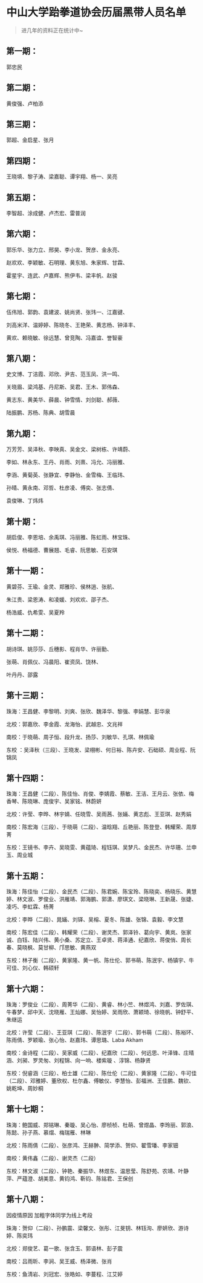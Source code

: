 # 中山大学跆拳道协会历届黑带人员名单

> 进几年的资料正在统计中~

## 第一期：

郭忠民

## 第二期：

黄俊强、卢柏添

## 第三期：

郭超、金启星、张月

## 第四期：

王晓填、黎子涛、梁嘉聪、谭宇翔、杨一、吴亮

## 第五期：

李智超、涂成健、卢杰宏、雷普润

## 第六期：

郭乐华、张力立、邢昊、李小龙、贺彦、金永亮、

赵欢欢、李颖敏、石明理、黄东旭、朱家辉、甘霖、

霍星宇、连武、卢嘉辉、熊伊韦、梁丰帆、赵骏

## 第七期：

伍伟旭、郭韵、袁建波、姚尚贤、张玮一、江嘉键、

刘高米洋、温婷婷、陈晓冬、王艳荣、黄志杨、钟泽丰、

黄欢、赖晓敏、徐远慧、曾竞陶、冯嘉谊、誉智豪

## 第八期：

史文博、丁洁霞、邓欣、尹吉、范玉凤、洪一鸣、

关晓眉、梁鸿基、丹尼斯、吴君、王木、郭伟森、

黄志东、黄美华、薛晨、钟雪情、刘剑聪、郝薇、

陆振鹏、苏杨、陈典、胡雪晨

## 第九期：

万芳芳、吴泽秋、李映真、吴金文、梁树栋、许靖蔚、

李如、林永东、王丹、肖雨、刘熹、冯允、冯丽雅、

李涵、黄菊英、张静宜、李静怡、金雪梅、王临玮、

孙晴、黄永南、邓哲、杜彦凌、傅奕、张志倩、

袁俊琳、丁炜炜

## 第十期：

胡启俊、李恩培、余禹琪、冯丽雅、陈虹雨、林宝珠、

侯悦、杨福德、曹展翘、毛睿、阮思敏、石安琪

## 第十一期：

黄碧芬、王瑜、金灵、郑雅珍、侯林逍、张航、

朱江贵、梁恩涛、和凌媛、刘欢欢、邵子杰、

杨浩威、仇希雯、吴夏羚

## 第十二期：

胡诗琪、姚莎莎、丘穗影、程肖华、许丽勤、

张萌、肖佩仪、冯晨阳、崔资凤、饶林、

叶丹丹、邵露

## 第十三期：

珠海：王昌健、李黎明、刘爽、张欣、魏泽华、黎强、李娟慧、彭华泉

北校：郭嘉欣、李金霞、龙海怡、武越忠、文兆祥

南校：于晓萌、周子恒、段升龙、扬莎、刘敏华、孔琪、林佩瑜

东校 ：吴泽秋（三段）、王晓发、梁栩彬、何日裕、陈卉安、石础硕、周业程、阮锦凤

## 第十四期：

珠海：王昌健（二段）、陈佳怡、肖俊、李婧霞、蔡敏、王洁、王月云、张依、梅香琴、陈晓琳、庞俊宇、吴家铭、林蔚妍

北校：许莹、李晔、林宇婧、任晓雪、吴雨茜、张婳、黄志彪、王亚琪、赵秀娟

南校：陈宏海（三段）、于晓萌（二段）、温晗翔、丘艳丽、陈登登、韩耀荣、周厚菁

东校：王镜书、李卉、吴晓雯、黄蕴琦、程钰琪、吴梦凡、金民杰、许华珊、兰申玉、周业城

## 第十五期：

珠海：陈佳怡（二段）、金民杰（二段）、陈君婉、陈宝玲、陈晓奕、杨晓乐、黄慧婷、林文淑、罗俊业、洪雁靖、郭海鹏、郭潇、廖琪文、梁晓琳、王新晟、张婕、凌巧、李虹霖、杨菁

北校：李晔（二段）、晁婳、刘铎、吴榕、夏冬、陈雄、张锦、袁毅、李文慧

南校：陈宏佳（二段）、韩耀荣（二段）、谢灵杰、郭泽铃、葛向宇、黄岚、张家诚、白钰、陆兴伟、黄小桑、苏定立、王卓贤、蒋泽通、纪嘉欣、蒋俊俏、周长春、莫晓枫、莫甘柳、邝思敏、黄燕双

东校：林子衡（二段）、黄家隆、黄一帆、陈仕伦、郭书萌、陈泯宇、杨镇宇、牛可佳、刘心仪、韩硕轩

## 第十六期：

珠海：罗俊业（二段）、周菁华（二段）、黄睿、林小竺、林煜鸿、刘嘉、罗佐琪、牛春梦、邱中天、沈晓雁、王灿娜、吴怡婷、吴雨欣、萧颖琦、徐晓帆、钟舒平、朱继运

北校：许莹（二段）、王亚琪（二段）、陈泯宇（二段）、郭书萌（二段）、陈裕环、陈雨倩、罗颖瑜、张心怡、赵嘉玮、谭思璐、Laba Akham

南校：金诗程（二段）、吴家威（二段）、纪嘉欣（二段）、何远思、叶泽锋、庄晴涵、刘昶、罗灵匆、刘程锦、向一响、楼紫璇 、淳锦、杨静贤

东校：倪睿涵（三段）、柏士雄（二段）、陈仕伦（二段）、黄家隆（二段）、牛可佳（二段）、邓雅婷、董欣权、杜尔鑫、傅敏仪、李慧怡、彭福洲、王佳鹏、魏钦、姚乾坤、周妙桐

## 第十七期：

珠海：鲍国威、郑铭琳、秦璇、吴心怡、廖桢桢、杜萌、曾煜晶、李玲丽、郭浪、陈懿、孙子燕、慕熠、梅瑞雁、林琳

北校：陈雨倩（二段）、张彦鸿、王赫翀、简学添、贺仰、翟雪璠、李家钿

南校：黄伟鑫（二段）、谢灵杰（二段）

东校：林文淑（二段）、钟艳、秦振华、林煜东、温思莹、陈舒苑、农靖、叶静萍、严蕴澄、胡美意、黄钧鸿、靳钧、陈铭君、王保创

## 第十八期：

因疫情原因 加粗字体同学为线上考段

珠海：贺仰（二段）、孙鹏震、梁馨文、张彤、江旻钥、林钰洵、廖妍欣、游诗婷、陈奕玮

北校：郑俊艺、葛一歌、张含玉、郭语林、彭子震

南校：吕雨昕、李涧、吴王威、杨泽微、张肖

东校：鱼清岩、刘冠宏、张皓如、李蔓程、江艾婷

